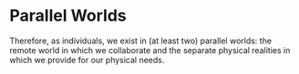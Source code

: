 # Parallel Worlds

Therefore, as individuals, we exist in (at least two) parallel worlds: the remote world in which we collaborate and the separate physical realities in which we provide for our physical needs.
